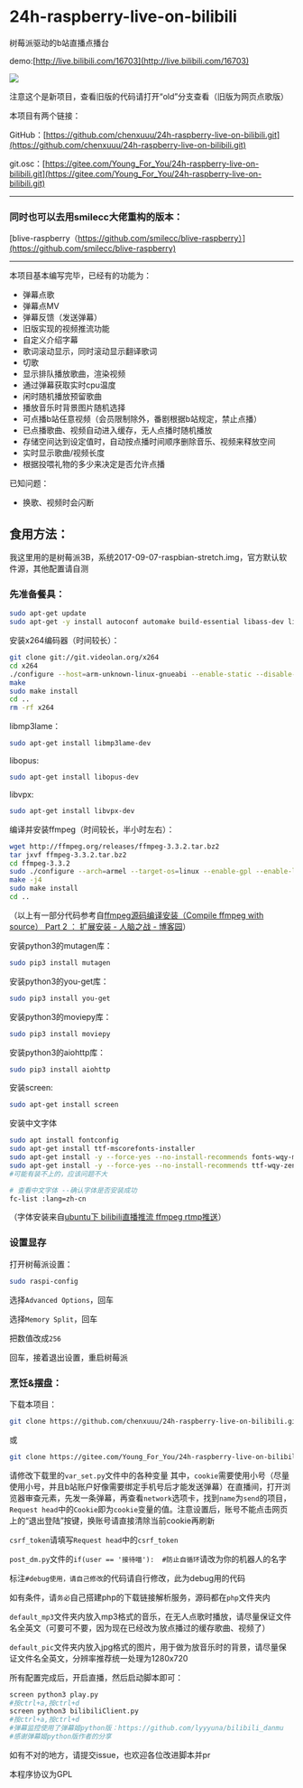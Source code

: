 # 24h-raspberry-live-on-bilibili

树莓派驱动的b站直播点播台

demo:[http://live.bilibili.com/16703](http://live.bilibili.com/16703)

![](https://github.com/chenxuuu/24h-raspberry-live-on-bilibili/raw/master/demo.jpg)

注意这个是新项目，查看旧版的代码请打开“old”分支查看（旧版为网页点歌版）

本项目有两个链接：

GitHub：[https://github.com/chenxuuu/24h-raspberry-live-on-bilibili.git](https://github.com/chenxuuu/24h-raspberry-live-on-bilibili.git)

git.osc：[https://gitee.com/Young_For_You/24h-raspberry-live-on-bilibili.git](https://gitee.com/Young_For_You/24h-raspberry-live-on-bilibili.git)

----

### 同时也可以去用smilecc大佬重构的版本：

[blive-raspberry（https://github.com/smilecc/blive-raspberry）](https://github.com/smilecc/blive-raspberry)

-------

本项目基本编写完毕，已经有的功能为：

- 弹幕点歌
- 弹幕点MV
- 弹幕反馈（发送弹幕）
- 旧版实现的视频推流功能
- 自定义介绍字幕
- 歌词滚动显示，同时滚动显示翻译歌词
- 切歌
- 显示排队播放歌曲，渲染视频
- 通过弹幕获取实时cpu温度
- 闲时随机播放预留歌曲
- 播放音乐时背景图片随机选择
- 可点播b站任意视频（会员限制除外，番剧根据b站规定，禁止点播）
- 已点播歌曲、视频自动进入缓存，无人点播时随机播放
- 存储空间达到设定值时，自动按点播时间顺序删除音乐、视频来释放空间
- 实时显示歌曲/视频长度
- 根据投喂礼物的多少来决定是否允许点播

已知问题：

- 换歌、视频时会闪断

## 食用方法：

我这里用的是树莓派3B，系统2017-09-07-raspbian-stretch.img，官方默认软件源，其他配置请自测

### 先准备餐具：

```Bash
sudo apt-get update
sudo apt-get -y install autoconf automake build-essential libass-dev libfreetype6-dev libtheora-dev libtool libvorbis-dev pkg-config texinfo wget zlib1g-dev
```

安装x264编码器（时间较长）：

```Bash
git clone git://git.videolan.org/x264
cd x264
./configure --host=arm-unknown-linux-gnueabi --enable-static --disable-opencl
make
sudo make install
cd ..
rm -rf x264
```

libmp3lame：

```Bash
sudo apt-get install libmp3lame-dev
```

libopus:

```Bash
sudo apt-get install libopus-dev
```

libvpx:

```Bash
sudo apt-get install libvpx-dev
```

编译并安装ffmpeg（时间较长，半小时左右）：

```Bash
wget http://ffmpeg.org/releases/ffmpeg-3.3.2.tar.bz2
tar jxvf ffmpeg-3.3.2.tar.bz2
cd ffmpeg-3.3.2
sudo ./configure --arch=armel --target-os=linux --enable-gpl --enable-libx264 --enable-nonfree --enable-libass --enable-libfreetype  --enable-omx --enable-omx-rpi --enable-encoder=h264_omx --enable-mmal --enable-hwaccel=h264_mmal --enable-decoder=h264_mmal
make -j4
sudo make install
cd ..
```

（以上有一部分代码参考自[ffmpeg源码编译安装（Compile ffmpeg with source）  Part 2 ： 扩展安装 - 人脑之战 - 博客园](http://www.cnblogs.com/yaoz/p/6944942.html)）

安装python3的mutagen库：

```Bash
sudo pip3 install mutagen
```

安装python3的you-get库：

```Bash
sudo pip3 install you-get
```

安装python3的moviepy库：

```Bash
sudo pip3 install moviepy
```

安装python3的aiohttp库：

```Bash
sudo pip3 install aiohttp
```

安装screen:

```Bash
sudo apt-get install screen
```

安装中文字体

```Bash
sudo apt install fontconfig
sudo apt-get install ttf-mscorefonts-installer
sudo apt-get install -y --force-yes --no-install-recommends fonts-wqy-microhei
sudo apt-get install -y --force-yes --no-install-recommends ttf-wqy-zenhei
#可能有装不上的，应该问题不大

# 查看中文字体 --确认字体是否安装成功
fc-list :lang=zh-cn
```

（字体安装来自[ubuntu下 bilibili直播推流 ffmpeg rtmp推送](https://ppx.ink/2.ppx)）

### 设置显存

打开树莓派设置：

```Bash
sudo raspi-config
```

选择`Advanced Options`，回车

选择`Memory Split`，回车

把数值改成`256`

回车，接着退出设置，重启树莓派

### 烹饪&摆盘：

下载本项目：

```Bash
git clone https://github.com/chenxuuu/24h-raspberry-live-on-bilibili.git
```

或

```Bash
git clone https://gitee.com/Young_For_You/24h-raspberry-live-on-bilibili.git
```

请修改下载里的`var_set.py`文件中的各种变量
其中，`cookie`需要使用小号（尽量使用小号，并且b站账户好像需要绑定手机号后才能发送弹幕）在直播间，打开浏览器审查元素，先发一条弹幕，再查看`network`选项卡，找到`name`为`send`的项目，`Request head`中的`Cookie`即为`cookie`变量的值。注意设置后，账号不能点击网页上的“退出登陆”按键，换账号请直接清除当前cookie再刷新

`csrf_token`请填写`Request head`中的`csrf_token`

`post_dm.py`文件的`if(user == '接待喵'):  #防止自循环`请改为你的机器人的名字

标注`#debug使用，请自己修改`的代码请自行修改，此为debug用的代码

如有条件，请`务必`自己搭建php的下载链接解析服务，源码都在`php`文件夹内

`default_mp3`文件夹内放入mp3格式的音乐，在无人点歌时播放，请尽量保证文件名全英文（可要可不要，因为现在已经改为放点播过的缓存歌曲、视频了）

`default_pic`文件夹内放入jpg格式的图片，用于做为放音乐时的背景，请尽量保证文件名全英文，分辨率推荐统一处理为1280x720

所有配置完成后，开启直播，然后启动脚本即可：

```Bash
screen python3 play.py
#按ctrl+a,按ctrl+d
screen python3 bilibiliClient.py
#按ctrl+a,按ctrl+d
#弹幕监控使用了弹幕姬python版：https://github.com/lyyyuna/bilibili_danmu
#感谢弹幕姬python版作者的分享
```

如有不对的地方，请提交issue，也欢迎各位改进脚本并pr

本程序协议为GPL